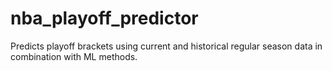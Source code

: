 # nba_playoff_predictor
Predicts playoff brackets using current and historical regular season data in combination with ML methods.
